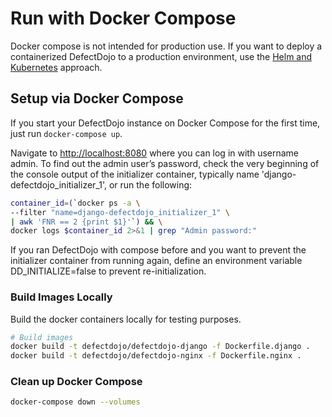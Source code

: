 # Run with Docker Compose

Docker compose is not intended for production use.
If you want to deploy a containerized DefectDojo to a production environment,
use the [Helm and Kubernetes](KUBERNETES.md) approach.

## Setup via Docker Compose

If you start your DefectDojo instance on Docker Compose for the first time, just
run `docker-compose up`.

Navigate to <http://localhost:8080> where you can log in with username admin.
To find out the admin user’s password, check the very beginning of the console
output of the initializer container, typically name 'django-defectdojo_initializer_1', or run the following:

```zsh
container_id=(`docker ps -a \
--filter "name=django-defectdojo_initializer_1" \
| awk 'FNR == 2 {print $1}'`) && \
docker logs $container_id 2>&1 | grep "Admin password:"
```

If you ran DefectDojo with compose before and you want to prevent the
initializer container from running again, define an environment variable
DD_INITIALIZE=false to prevent re-initialization.

### Build Images Locally

Build the docker containers locally for testing purposes.

```zsh
# Build images
docker build -t defectdojo/defectdojo-django -f Dockerfile.django .
docker build -t defectdojo/defectdojo-nginx -f Dockerfile.nginx .
```

### Clean up Docker Compose

```zsh
docker-compose down --volumes
```
